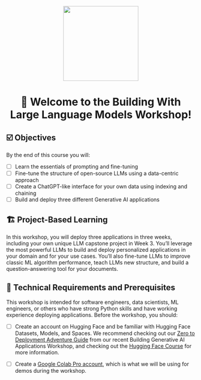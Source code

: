 <p align = "center" draggable=”false” ><img src="https://user-images.githubusercontent.com/37101144/161836199-fdb0219d-0361-4988-bf26-48b0fad160a3.png" 
     width="200px"
     height="auto"/>
</p>

# <h1 align="center" id="heading">:wave: Welcome to the Building With Large Language Models Workshop!</h1>

## ☑️ Objectives
By the end of this course you will: 
- [ ] Learn the essentials of prompting and fine-tuning 
- [ ] Fine-tune the structure of open-source LLMs using a data-centric approach
- [ ] Create a ChatGPT-like interface for your own data using indexing and chaining
- [ ] Build and deploy three different Generative AI applications

## 🏗️ Project-Based Learning
In this workshop, you will deploy three applications in three weeks, including your own unique LLM capstone project in Week 3. You’ll leverage the most powerful LLMs to build and deploy personalized applications in your domain and for your use cases. You’ll also fine-tune LLMs to improve classic ML algorithm performance, teach LLMs new structure, and build a question-answering tool for your documents. 

## 🧪 Technical Requirements and Prerequisites
This workshop is intended for software engineers, data scientists, ML engineers, or others who have strong Python skills and have working experience deploying applications. Before the workshop, you should: 
- [ ] Create an account on Hugging Face and be familiar with Hugging Face Datasets, Models, and Spaces. We recommend checking out our [Zero to Deployment Adventure Guide](https://docs.google.com/presentation/d/1rmIxwbNLiUcb_4pDDdlCQ5RvfP4-LcnrHeEey_MQDAg/edit?usp=sharing) from our recent Building Generative AI Applications Workshop, and checking out the [Hugging Face Course](https://huggingface.co/learn/nlp-course/chapter1/1) for more information.
- [ ] Create a [Google Colab Pro account](https://colab.research.google.com/), which is what we will be using for demos during the workshop. 

